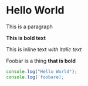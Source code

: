 # Hello World

This is a paragraph

**This is bold text**

This is inline text *with italic text*

Foobar is a thing **that is bold**

```javascript
console.log("Hello World");
console.log('foobare);
```
